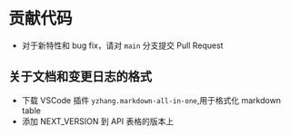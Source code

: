 # 贡献代码

- 对于新特性和 bug fix，请对 `main` 分支提交 Pull Request

## 关于文档和变更日志的格式

- 下载 VSCode 插件 `yzhang.markdown-all-in-one`,用于格式化 markdown table
- 添加 NEXT_VERSION 到 API 表格的版本上

